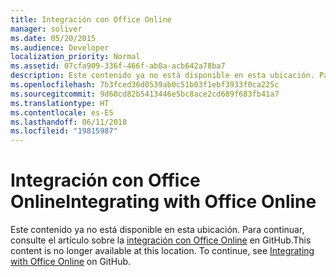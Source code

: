 ```yaml
---
title: Integración con Office Online
manager: soliver
ms.date: 05/20/2015
ms.audience: Developer
localization_priority: Normal
ms.assetid: 07cfa909-336f-466f-ab0a-acb642a78ba7
description: Este contenido ya no está disponible en esta ubicación. Para continuar, consulte el artículo sobre la integración con Office Online en GitHub.
ms.openlocfilehash: 7b3fced36d0539ab0c51b03f1ebf3933f0ca225c
ms.sourcegitcommit: 9d60cd82b5413446e5bc8ace2cd689f683fb41a7
ms.translationtype: HT
ms.contentlocale: es-ES
ms.lasthandoff: 06/11/2018
ms.locfileid: "19815987"
---
```

# <a name="integrating-with-office-online"></a><span data-ttu-id="628ca-104">Integración con Office Online</span><span class="sxs-lookup"><span data-stu-id="628ca-104">Integrating with Office Online</span></span>

<span data-ttu-id="628ca-p102">Este contenido ya no está disponible en esta ubicación. Para continuar, consulte el artículo sobre la [integración con Office Online](https://wopi.readthedocs.org/en/latest/) en GitHub.</span><span class="sxs-lookup"><span data-stu-id="628ca-p102">This content is no longer available at this location. To continue, see [Integrating with Office Online](https://wopi.readthedocs.org/en/latest/) on GitHub.</span></span> 
  


